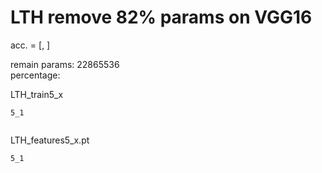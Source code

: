 # LTH remove 82% params on VGG16
acc. = [, ]

remain params: 22865536<br>
percentage: <br>

LTH_train5_x
```
5_1


```

LTH_features5_x.pt
```
5_1


```
